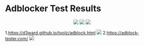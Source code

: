 # Adblocker Test Results
<p align="center">
  <a href='license'><img src='https://raster.shields.io/badge/License-AGPL3.0%20LIcense-16c60c.svg?style=for-the-badge'></a>
  <a href='https://github.com/Unknownio/adblocker/releases'><img src='https://raster.shields.io/badge/Project-Releases-red.svg?style=for-the-badge'></a>
  <a href='#'><img src='https://raster.shields.io/badge/Language-HTML-orange.svg?style=for-the-badge'></a>
</p>

1.https://d3ward.github.io/toolz/adblock.html
![](https://user-images.githubusercontent.com/62576440/154764550-c0bc5d6b-5e1a-4fd3-a0dc-56566ae7197d.png)
2.https://adblock-tester.com/
![](https://user-images.githubusercontent.com/62576440/156704433-94601af9-e3b7-4c8c-a050-18592474c59f.png)

